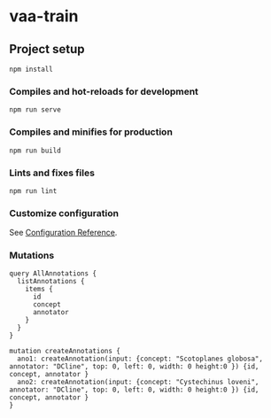 # vaa-train

## Project setup
```
npm install
```

### Compiles and hot-reloads for development
```
npm run serve
```

### Compiles and minifies for production
```
npm run build
```

### Lints and fixes files
```
npm run lint
```

### Customize configuration
See [Configuration Reference](https://cli.vuejs.org/config/).


### Mutations
```
query AllAnnotations {
  listAnnotations {
    items {
      id
      concept
      annotator
    }
  }
}

mutation createAnnotations {
  ano1: createAnnotation(input: {concept: "Scotoplanes globosa", annotator: "DCline", top: 0, left: 0, width: 0 height:0 }) {id, concept, annotator }
  ano2: createAnnotation(input: {concept: "Cystechinus loveni", annotator: "DCline", top: 0, left: 0, width: 0 height:0 }) {id, concept, annotator }
}
```